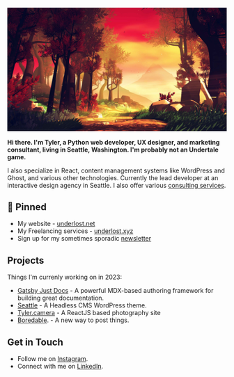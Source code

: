 ![Hi there](https://raw.githubusercontent.com/underlost/underlost.net/master/static/images/background.jpg)

**Hi there. I'm Tyler, a Python web developer, UX designer, and marketing consultant, living in Seattle, Washington. I'm probably not an Undertale game.**

I also specialize in React, content management systems like WordPress and Ghost, and various other technologies. Currently the lead developer at an interactive design agency in Seattle. I also offer various [consulting services](https://underlost.net/consulting/).

## 📌 Pinned

* My website - [underlost.net](https://underlost.net)
* My Freelancing services - [underlost.xyz](https://www.underlost.xyz)
* Sign up for my sometimes sporadic [newsletter](https://underlost.net/newsletter/)

## Projects

Things I'm currenly working on in 2023:

* [Gatsby Just Docs](https://underlost.net/writing/gatsby-just-docs/) - A powerful MDX-based authoring framework for building great documentation.
* [Seattle](https://github.com/underlost/Seattle) - A Headless CMS WordPress theme.
* [Tyler.camera](https://tyler.camera) - A ReactJS based photography site
* [Boredable](https://www.boredable.com). - A new way to post things.

## Get in Touch

* Follow me on [Instagram](https://instagram.com/underlost).
* Connect with me on [LinkedIn](www.linkedin.com/in/underlost).
